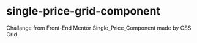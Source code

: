 # single-price-grid-component
Challange from Front-End Mentor  Single_Price_Component made by CSS Grid

